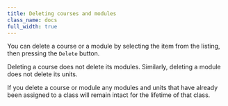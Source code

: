 ```yaml
---
title: Deleting courses and modules
class_name: docs
full_width: true
---
```



You can delete a course or a module by selecting the item from the listing, then pressing the `Delete` button. 

Deleting a course does not delete its modules. Similarly, deleting a module does not delete its units.

If you delete a course or module any modules and units that have already been assigned to a class will remain intact for the lifetime of that class.

